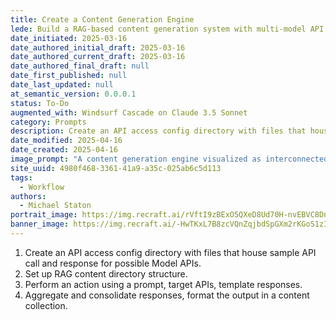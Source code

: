 ```yaml
---
title: Create a Content Generation Engine
lede: Build a RAG-based content generation system with multi-model API integration
date_initiated: 2025-03-16
date_authored_initial_draft: 2025-03-16
date_authored_current_draft: 2025-03-16
date_authored_final_draft: null
date_first_published: null
date_last_updated: null
at_semantic_version: 0.0.0.1
status: To-Do
augmented_with: Windsurf Cascade on Claude 3.5 Sonnet
category: Prompts
description: Create an API access config directory with files that house sample API call and response for possible Model APIs. Set up RAG content directory structure. Perform an action using a prompt, target APIs, template responses. Aggregate and consolidate responses, format the output in a content collection.
date_modified: 2025-04-16
date_created: 2025-04-16
image_prompt: "A content generation engine visualized as interconnected gears and pipelines, with AI icons, flowing data streams, and generated documents. Visuals include dashboards, content cards, and a sense of automated creativity."
site_uuid: 4980f468-3361-41a9-a35c-025ab6c5d113
tags:
  - Workflow
authors:
  - Michael Staton
portrait_image: https://img.recraft.ai/rVftI9zBExO5QXeD8Ud70H-nvEBVC8Dn9eBJDA5mgVo/rs:fit:1024:2048:0/raw:1/plain/abs://external/images/520f18eb-5223-4518-9a90-21555c945c10
banner_image: https://img.recraft.ai/-HwTKxL7B8zcVQnZqjbdSpGXm2rKGoS1zIS0kUHtAPo/rs:fit:2048:1024:0/raw:1/plain/abs://external/images/2ba52160-d288-4bcf-929f-3430fb043e81
---
```

1. Create an API access config directory with files that house sample API call and response for possible Model APIs. 
2. Set up RAG content directory structure. 
3. Perform an action using a prompt, target APIs, template responses. 
4. Aggregate and consolidate responses, format the output in a content collection.